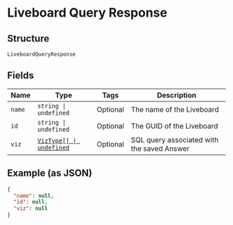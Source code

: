 
# Liveboard Query Response

## Structure

`LiveboardQueryResponse`

## Fields

| Name | Type | Tags | Description |
|  --- | --- | --- | --- |
| `name` | `string \| undefined` | Optional | The name of the Liveboard |
| `id` | `string \| undefined` | Optional | The GUID of the Liveboard |
| `viz` | [`VizType[] \| undefined`](../../doc/models/viz-type.md) | Optional | SQL query associated with the saved Answer |

## Example (as JSON)

```json
{
  "name": null,
  "id": null,
  "viz": null
}
```

